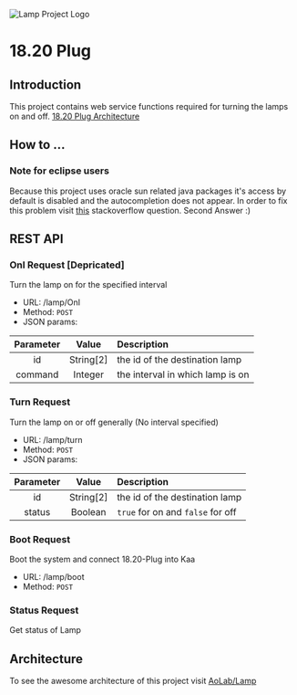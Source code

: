 ![Lamp Project Logo](http://www.googledrive.com/host/0B33KzMHyLoH2eVNHWFJZdmthOVk/Lamp-Logo.png)
# 18.20 Plug
## Introduction
This project contains web service functions required for turning the lamps on and off.
[18.20 Plug Architecture](http://aolab.github.io/documentation/architecture/18.20-Plug.jpg)
## How to ...
### Note for eclipse users
Because this project uses oracle sun related java packages it's access by default
is disabled and the autocompletion does not appear.
In order to fix this problem visit
[this](http://stackoverflow.com/questions/13155734/eclipse-cant-recognize-com-sun-net-httpserver-httpserver-package)
stackoverflow question. Second Answer :)

## REST API
### OnI Request [Depricated]
Turn the lamp on for the specified interval

- URL:
  /lamp/OnI
- Method:
  `POST`
- JSON params:

| Parameter  | Value     | Description                      |
|:----------:|:---------:|:-------------------------------- |
| id         | String[2] | the id of the destination lamp   |
| command    | Integer   | the interval in which lamp is on |

### Turn Request
Turn the lamp on or off generally (No interval specified)

- URL:
  /lamp/turn
- Method:
  `POST`
- JSON params:

| Parameter  | Value     | Description                       |
|:----------:|:---------:|:--------------------------------- |
| id         | String[2] | the id of the destination lamp    |
| status     | Boolean   | `true` for on and `false` for off |

### Boot Request
Boot the system and connect 18.20-Plug into Kaa

- URL:
  /lamp/boot
- Method:
  `POST`

### Status Request
Get status of Lamp

## Architecture
To see the awesome architecture of this project visit [AoLab/Lamp](https://github.com/AoLab/Lamp) 

